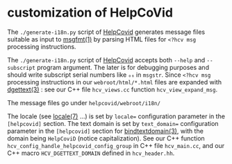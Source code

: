 # customization of HelpCoVid

The `./generate-i18n.py` script of
[HelpCovid](https://github.com/bstarynk/helpcovid) generates message
files suitable as input to
[msgfmt(1)](http://man7.org/linux/man-pages/man1/msgfmt.1.html) by
parsing HTML files for `<?hcv msg` processing instructions.

The `./generate-i18n.py` script of
[HelpCovid](https://github.com/bstarynk/helpcovid) accepts both
`--help` and `--subscript` program argument. The later is for
debugging purposes and should write subscript serial numbers like `₀₆`
in `msgstr`. Since `<?hcv msg` processing instructions in our
`webroot/html/*.html` files are expanded with
[dgettext(3)](http://man7.org/linux/man-pages/man3/dgettext.3.html) :
see our C++ file `hcv_views.cc` function `hcv_view_expand_msg`.

The message files go under `helpcovid/webroot/i18n/` 

The locale (see
[locale(7)](http://man7.org/linux/man-pages/man7/locale.7.html) ...)
is set by `locale=` configuration parameter in the `[helpcovid]`
section. The text domain is set by `text_domain=` configuration
parameter in the `[helpcovid]` section for
[bindtextdomain(3)](http://man7.org/linux/man-pages/man3/bindtextdomain.3.html),
with the domain being `HelpCoviD` (notice capitalization). See our C++
function `hcv_config_handle_helpcovid_config_group` in C++ file
`hcv_main.cc`, and our C++ macro `HCV_DGETTEXT_DOMAIN` defined in
`hcv_header.hh`.